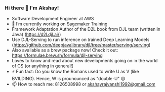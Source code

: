 ### Hi there 👋 I'm Akshay!

- Software Development Engineer at AWS
- 🔭 I’m currently working on Sagemaker Training 
- Framework Adaptation Author of the D2L book from DJL team (written in Java) (https://d2l.djl.ai/)
- Use DJL-Serving to run inference on trained Deep Learning Models (https://github.com/deepjavalibrary/djl/tree/master/serving/serving)
- Also available as a brew package now! Check it out: https://formulae.brew.sh/formula/djl-serving
- Loves to know and read about new developments going on in the world of CS (or anything in general!)
- ⚡ Fun fact: Do you know the Romans used to write U as V (like BVILDING). Hence, W is prounounced as "double-U" 😄 
- 📫 How to reach me: 8126508998 or akshayrajvanshi1992@gmail.com


<!--
**aksrajvanshi/aksrajvanshi** is a ✨ _special_ ✨ repository because its `README.md` (this file) appears on your GitHub profile.

Here are some ideas to get you started:

- 
- 🌱 I’m currently learning ...
- 👯 I’m looking to collaborate on ...
- 🤔 I’m looking for help with ...
- 💬 Ask me about ...
- 📫 How to reach me: ...
- 😄 Pronouns: ...
- ⚡ Fun fact: ...
-->
